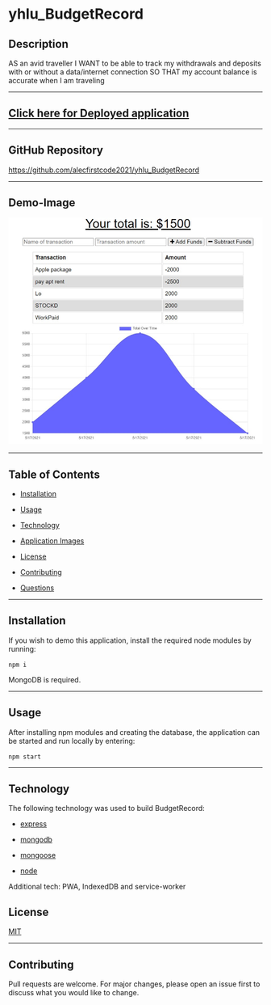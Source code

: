 # yhlu_BudgetRecord

## Description

AS an avid traveller
I WANT to be able to track my withdrawals and deposits with or without a data/internet connection
SO THAT my account balance is accurate when I am traveling

---

## [Click here for Deployed application](https://inandout.herokuapp.com/)

---

## GitHub Repository

https://github.com/alecfirstcode2021/yhlu_BudgetRecord

---
## Demo-Image
![BudgetRecord](https://github.com/alecfirstcode2021/yhlu_BudgetRecord/blob/main/images/demo_1.jpg?raw=true)

---

## Table of Contents

* [Installation](#installation)

* [Usage](#usage)

* [Technology](#technology)

* [Application Images](#Application-Images)

* [License](#license)

* [Contributing](#Contributing)

* [Questions](#Questions)

---

## Installation

If you wish to demo this application, install the required node modules by running:

```
npm i
```

MongoDB is required.

---

## Usage

After installing npm modules and creating the database, the application can be started and run locally by entering:

```
npm start
```


---

## Technology

The following technology was used to build BudgetRecord:

  * [express](https://www.npmjs.com/package/express)

  * [mongodb](https://www.mongodb.com/)

  * [mongoose](https://mongoosejs.com/)

  * [node](https://nodejs.org/en/)

Additional tech: PWA, IndexedDB and service-worker


## License

<p>
<a href="https://choosealicense.com/licenses/mit/">MIT</a>

</p>

---

## Contributing

<p>
Pull requests are welcome. For major changes, please open an issue first to discuss what you would like to change.</p>
<p>
